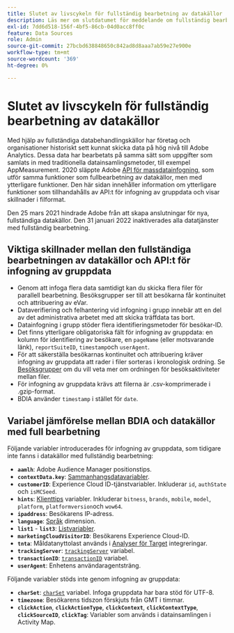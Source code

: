 ```yaml
---
title: Slutet av livscykeln för fullständig bearbetning av datakällor
description: Läs mer om slutdatumet för meddelande om fullständig bearbetning av datakällor.
exl-id: 7dd6d518-156f-4bf5-86cb-04d0acc8ff0c
feature: Data Sources
role: Admin
source-git-commit: 27bcbd638848650c842ad8d8aaa7ab59e27e900e
workflow-type: tm+mt
source-wordcount: '369'
ht-degree: 0%

---
```


# Slutet av livscykeln för fullständig bearbetning av datakällor

Med hjälp av fullständiga databehandlingskällor har företag och organisationer historiskt sett kunnat skicka data på hög nivå till Adobe Analytics. Dessa data har bearbetats på samma sätt som uppgifter som samlats in med traditionella datainsamlingsmetoder, till exempel AppMeasurement. 2020 släppte Adobe [API för massdatainfogning](https://developer.adobe.com/analytics-apis/docs/2.0/guides/endpoints/bulk-data-insertion/), som utför samma funktioner som fullbearbetning av datakällor, men med ytterligare funktioner. Den här sidan innehåller information om ytterligare funktioner som tillhandahålls av API:t för infogning av gruppdata och visar skillnader i filformat.

Den 25 mars 2021 hindrade Adobe från att skapa anslutningar för nya, fullständiga datakällor. Den 31 januari 2022 inaktiverades alla datatjänster med fullständig bearbetning.

## Viktiga skillnader mellan den fullständiga bearbetningen av datakällor och API:t för infogning av gruppdata

* Genom att infoga flera data samtidigt kan du skicka flera filer för parallell bearbetning. Besöksgrupper ser till att besökarna får kontinuitet och attribuering av eVar.
* Dataverifiering och felhantering vid infogning i grupp innebär att en del av det administrativa arbetet med att skicka träffdata tas bort.
* Datainfogning i grupp stöder flera identifieringsmetoder för besökar-ID.
* Det finns ytterligare obligatoriska fält för infogning av gruppdata: en kolumn för identifiering av besökare, en `pageName` (eller motsvarande länk), `reportSuiteID`, `timestamp`och `userAgent`.
* För att säkerställa besökarnas kontinuitet och attribuering kräver infogning av gruppdata att rader i filer sorteras i kronologisk ordning. Se [Besöksgrupper](https://developer.adobe.com/analytics-apis/docs/2.0/guides/endpoints/bulk-data-insertion/visitor-groups/) om du vill veta mer om ordningen för besöksaktiviteter mellan filer.
* För infogning av gruppdata krävs att filerna är .csv-komprimerade i .gzip-format.
* BDIA använder `timestamp` i stället för `date`.

## Variabel jämförelse mellan BDIA och datakällor med full bearbetning

Följande variabler introducerades för infogning av gruppdata, som tidigare inte fanns i datakällor med fullständig bearbetning:

* **`aamlh`**: Adobe Audience Manager positionstips.
* **`contextData.key`**: [Sammanhangsdatavariabler](/help/implement/vars/page-vars/contextdata.md).
* **`customerID`**: Experience Cloud ID-tjänstvariabler. Inkluderar `id`, `authState` och `isMCSeed`.
* **`hints`**: [Klienttips](https://experienceleague.adobe.com/docs/experience-platform/edge/fundamentals/user-agent-client-hints.html) variabler. Inkluderar `bitness`, `brands`, `mobile`, `model`, `platform`, `platformversion`och `wow64`.
* **`ipaddress`**: Besökarens IP-adress.
* **`language`**: [Språk](/help/components/dimensions/language.md) dimension.
* **`list1`** - **`list3`**: [Listvariabler](/help/implement/vars/page-vars/list.md).
* **`marketingCloudVisitorID`**: Besökarens Experience Cloud-ID.
* **`tnta`**: Måldatanyttolast används i [Analyser för Target](https://experienceleague.adobe.com/docs/target/using/integrate/a4t/a4t.html) integreringar.
* **`trackingServer`**: [`trackingServer`](/help/implement/vars/config-vars/trackingserver.md) variabel.
* **`transactionID`**: [`transactionID`](/help/implement/vars/page-vars/transactionid.md) variabel.
* **`userAgent`**: Enhetens användaragentsträng.

Följande variabler stöds inte genom infogning av gruppdata:

* **`charSet`**: [`charSet`](/help/implement/vars/config-vars/charset.md) variabel. Infoga gruppdata har bara stöd för UTF-8.
* **`timezone`**: Besökarens tidszon förskjuts från GMT i timmar.
* **`clickAction`**, **`clickActionType`**, **`clickContext`**, **`clickContextType`**, **`clickSourceID`**, **`clickTag`**: Variabler som används i datainsamlingen i Activity Map.
